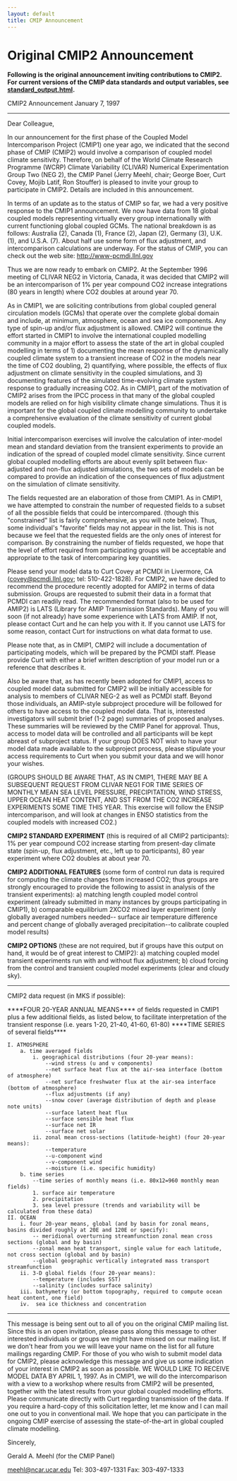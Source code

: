 ```yaml
---
layout: default
title: CMIP Announcement
---
```


# Original CMIP2 Announcement

**Following is the original announcement inviting contributions to CMIP2. For current versions of the CMIP data standards and output variables, see [standard_output.html]({{site.baseurl}}/ipcc/standard_output.html).**

CMIP2 Announcement 
January 7, 1997 

---

Dear Colleague,

In our announcement for the first phase of the Coupled Model Intercomparison Project (CMIP1) one year ago, we indicated that the second phase of CMIP (CMIP2) would involve a comparison of coupled model climate sensitivity. Therefore, on behalf of the World Climate Research Programme (WCRP) Climate Variability (CLIVAR) Numerical Experimentation Group Two (NEG 2), the CMIP Panel (Jerry Meehl, chair; George Boer, Curt Covey, Mojib Latif, Ron Stouffer) is pleased to invite your group to participate in CMIP2. Details are included in this announcement.

In terms of an update as to the status of CMIP so far, we had a very positive response to the CMIP1 announcement. We now have data from 18 global coupled models representing virtually every group internationally with current functioning global coupled GCMs. The national breakdown is as follows: Australia (2), Canada (1), France (2), Japan (2), Germany (3), U.K. (1), and U.S.A. (7). About half use some form of flux adjustment, and intercomparison calculations are underway. For the status of CMIP, you can check out the web site: http://www-pcmdi.llnl.gov

Thus we are now ready to embark on CMIP2. At the September 1996 meeting of CLIVAR NEG2 in Victoria, Canada, it was decided that CMIP2 will be an intercomparison of 1% per year compound CO2 increase integrations (80 years in length) where CO2 doubles at around year 70.

As in CMIP1, we are soliciting contributions from global coupled general circulation models (GCMs) that operate over the complete global domain and include, at minimum, atmosphere, ocean and sea ice components. Any type of spin-up and/or flux adjustment is allowed. CMIP2 will continue the effort started in CMIP1 to involve the international coupled modelling community in a major effort to assess the state of the art in global coupled modelling in terms of 1) documenting the mean response of the dynamically coupled climate system to a transient increase of CO2 in the models near the time of CO2 doubling, 2) quantifying, where possible, the effects of flux adjustment on climate sensitivity in the coupled simulations, and 3) documenting features of the simulated time-evolving climate system response to gradually increasing CO2. As in CMIP1, part of the motivation of CMIP2 arises from the IPCC process in that many of the global coupled models are relied on for high visibility climate change simulations. Thus it is important for the global coupled climate modelling community to undertake a comprehensive evaluation of the climate sensitivity of current global coupled models.

Initial intercomparison exercises will involve the calculation of inter-model mean and standard deviation from the transient experiments to provide an indication of the spread of coupled model climate sensitivity. Since current global coupled modelling efforts are about evenly split between flux-adjusted and non-flux adjusted simulations, the two sets of models can be compared to provide an indication of the consequences of flux adjustment on the simulation of climate sensitivity.

The fields requested are an elaboration of those from CMIP1. As in CMIP1, we have attempted to constrain the number of requested fields to a subset of all the possible fields that could be intercompared. (though this "constrained" list is fairly comprehensive, as you will note below). Thus, some individual's "favorite" fields may not appear in the list. This is not because we feel that the requested fields are the only ones of interest for comparison. By constraining the number of fields requested, we hope that the level of effort required from participating groups will be acceptable and appropriate to the task of intercomparing key quantities.

Please send your model data to Curt Covey at PCMDI in Livermore, CA (covey@pcmdi.llnl.gov; tel: 510-422-1828). For CMIP2, we have decided to recommend the procedure recently adopted for AMIP2 in terms of data submission. Groups are requested to submit their data in a format that PCMDI can readily read. The recommended format (also to be used for AMIP2) is LATS (Library for AMIP Transmission Standards). Many of you will soon (if not already) have some experience with LATS from AMIP. If not, please contact Curt and he can help you with it. If you cannot use LATS for some reason, contact Curt for instructions on what data format to use.

Please note that, as in CMIP1, CMIP2 will include a documentation of participating models, which will be prepared by the PCMDI staff. Please provide Curt with either a brief written description of your model run or a reference that describes it.

Also be aware that, as has recently been adopted for CMIP1, access to coupled model data submitted for CMIP2 will be initially accessible for analysis to members of CLIVAR NEG-2 as well as PCMDI staff. Beyond those individuals, an AMIP-style subproject procedure will be followed for others to have access to the coupled model data. That is, interested investigators will submit brief (1-2 page) summaries of proposed analyses. These summaries will be reviewed by the CMIP Panel for approval. Thus, access to model data will be controlled and all participants will be kept abreast of subproject status. If your group DOES NOT wish to have your model data made available to the subproject process, please stipulate your access requirements to Curt when you submit your data and we will honor your wishes.

(GROUPS SHOULD BE AWARE THAT, AS IN CMIP1, THERE MAY BE A SUBSEQUENT REQUEST FROM CLIVAR NEG1 FOR TIME SERIES OF MONTHLY MEAN SEA LEVEL PRESSURE, PRECIPITATION, WIND STRESS, UPPER OCEAN HEAT CONTENT, AND SST FROM THE CO2 INCREASE EXPERIMENTS SOME TIME THIS YEAR. This exercise will follow the ENSIP intercomparison, and will look at changes in ENSO statistics from the coupled models with increased CO2.)

**CMIP2 STANDARD EXPERIMENT** (this is required of all CMIP2 participants): 1% per year compound CO2 increase starting from present-day climate state (spin-up, flux adjustment, etc., left up to participants), 80 year experiment where CO2 doubles at about year 70.

**CMIP2 ADDITIONAL FEATURES** (some form of control run data is required for computing the climate changes from increased CO2; thus groups are strongly encouraged to provide the following to assist in analysis of the transient experiments): a) matching length coupled model control experiment (already submitted in many instances by groups participating in CMIP1), b) comparable equilibrium 2XCO2 mixed layer experiment (only globally averaged numbers needed-- surface air temperature difference and percent change of globally averaged precipitation--to calibrate coupled model results)

**CMIP2 OPTIONS** (these are not required, but if groups have this output on hand, it would be of great interest to CMIP2): a) matching coupled model transient experiments run with and without flux adjustment; b) cloud forcing from the control and transient coupled model experiments (clear and cloudy sky). 

-----------------------------------------------

CMIP2 data request (in MKS if possible):

\*\*\*\*FOUR 20-YEAR ANNUAL MEANS\*\*\*\* of fields requested in CMIP1 plus a few additional fields, as listed below, to facilitate interpretation of the transient response (i.e. years 1-20, 21-40, 41-60, 61-80) \*\*\*\*TIME SERIES of several fields\*\*\*\*

```
I. ATMOSPHERE
    a. time averaged fields
        i. geographical distributions (four 20-year means):
            --wind stress (u and v components) 
            --net surface heat flux at the air-sea interface (bottom of atmosphere) 
            --net surface freshwater flux at the air-sea interface (bottom of atmosphere) 
            --flux adjustments (if any) 
            --snow cover (average distribution of depth and please note units) 
            --surface latent heat flux 
            --surface sensible heat flux 
            --surface net IR 
            --surface net solar
        ii. zonal mean cross-sections (latitude-height) (four 20-year means):
            --temperature 
            --u-component wind 
            --v-component wind 
            --moisture (i.e. specific humidity)
    b. time series
        --time series of monthly means (i.e. 80x12=960 monthly mean fields)
        1. surface air temperature 
        2. precipitation 
        3. sea level pressure (trends and variability will be calculated from these data)
II. OCEAN
    i. four 20-year means, global (and by basin for zonal means, basins divided roughly at 20E and 120E or specify):
        -- meridional overturning streamfunction zonal mean cross sections (global and by basin) 
        --zonal mean heat transport, single value for each latitude, not cross section (global and by basin) 
        --global geographic vertically integrated mass transport streamfunction
    ii. 3-D global fields (four 20-year means):
        --temperature (includes SST) 
        --salinity (includes surface salinity)
    iii. bathymetry (or bottom topography, required to compute ocean heat content, one field) 
    iv.  sea ice thickness and concentration
```
---

This message is being sent out to all of you on the original CMIP mailing list. Since this is an open invitation, please pass along this message to other interested individuals or groups we might have missed on our mailing list. If we don't hear from you we will leave your name on the list for all future mailings regarding CMIP. For those of you who wish to submit model data for CMIP2, please acknowledge this message and give us some indication of your interest in CMIP2 as soon as possible. WE WOULD LIKE TO RECEIVE MODEL DATA BY APRIL 1, 1997. As in CMIP1, we will do the intercomparison with a view to a workshop where results from CMIP2 will be presented, together with the latest results from your global coupled modelling efforts. Please communicate directly with Curt regarding transmission of the data. If you require a hard-copy of this solicitation letter, let me know and I can mail one out to you in conventional mail. We hope that you can participate in the ongoing CMIP exercise of assessing the state-of-the-art in global coupled climate modelling.

Sincerely, 

Gerald A. Meehl (for the CMIP Panel)

[meehl@ncar.ucar.edu](mailto:meehl@ncar.ucar.edu)
Tel: 303-497-1331 Fax: 303-497-1333